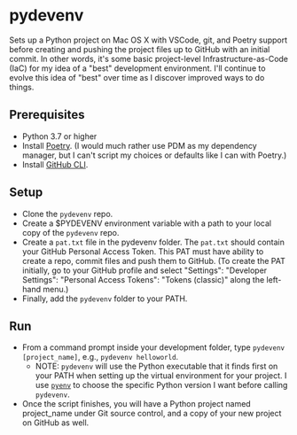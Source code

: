 # pydevenv
Sets up a Python project on Mac OS X with VSCode, git, and Poetry support before creating and pushing the project files up to GitHub with an initial commit. In other words, it's some basic project-level Infrastructure-as-Code (IaC) for my idea of a "best" development environment. I'll continue to evolve this idea of "best" over time as I discover improved ways to do things.

## Prerequisites
* Python 3.7 or higher
* Install [Poetry](https://python-poetry.org). (I would much rather use PDM as my dependency manager, but I can't script my choices or defaults like I can with Poetry.) 
* Install [GitHub CLI](https://cli.github.com). 

## Setup
* Clone the `pydevenv` repo. 
* Create a $PYDEVENV environment variable with a path to your local copy of the `pydevenv` repo.
* Create a `pat.txt` file in the pydevenv folder. The `pat.txt` should contain your GitHub Personal Access Token. This PAT must have ability to create a repo, commit files and push them to GitHub. (To create the PAT initially, go to your GitHub profile and select "Settings": "Developer Settings": "Personal Access Tokens": "Tokens (classic)" along the left-hand menu.)
* Finally, add the `pydevenv` folder to your PATH.

## Run 
* From a command prompt inside your development folder, type `pydevenv [project_name]`, e.g., `pydevenv helloworld`.
  - NOTE: `pydevenv` will use the Python executable that it finds first on your PATH when setting up the virtual environment for your project. I use [`pyenv`](https://github.com/pyenv/pyenv) to choose the specific Python version I want before calling `pydevenv`. 
* Once the script finishes, you will have a Python project named project_name under Git source control, and a copy of your new project on GitHub as well.
